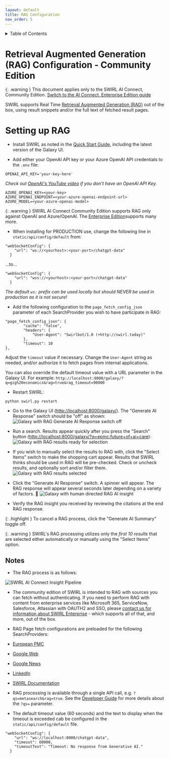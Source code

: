 ```yaml
---
layout: default
title: RAG Configuration
nav_order: 5
---
```

<details markdown="block">
  <summary>
    Table of Contents
  </summary>
  {: .text-delta }
- TOC
{:toc}
</details>

# Retrieval Augmented Generation (RAG) Configuration - Community Edition

{: .warning }
This document applies only to the SWIRL AI Connect, Community Edition. [Switch to the AI Connect, Enterprise Edition guide](AI-Connect.html)

SWIRL supports Real Time [Retrieval Augmented Generation (RAG)](index.html#what-is-retrieval-augmented-generation-rag-does-swirl-support-it) out of the box, using result snippets and/or the full text of fetched result pages. 

# Setting up RAG

* Install SWIRL as noted in the [Quick Start Guide](Quick-Start.html#local-installation), including the latest version of the Galaxy UI.

* Add either your OpenAI API key or your Azure OpenAI API credentials to the `.env` file:

```
OPENAI_API_KEY='your-key-here'
```
*Check out [OpenAI's YouTube video](https://youtu.be/nafDyRsVnXU?si=YpvyaRvhX65vtBrb) if you don't have an OpenAI API Key.*

```
AZURE_OPENAI_KEY=<your-key>
AZURE_OPENAI_ENDPOINT=<your-azure-openai-endpoint-url>
AZURE_MODEL=<your-azure-openai-model>
```

{: .warning }
SWIRL AI Connect Community Edition supports RAG only against OpenAI and Azure/OpenAI. The [Enterprise Edition](AI-Connect.html#connecting-to-generative-ai-gai-and-large-language-models-llms)supports many more. 

* When installing for PRODUCTION use, change the following line in `static/api/config/default` from:

```
"webSocketConfig": {
    "url": "ws://<yourhost>:<your-port>/chatgpt-data"
  }
``` 

...to...

```
"webSocketConfig": {
    "url": "wss://<yourhost>:<your-port>/chatgpt-data"
  }
```

*The default `ws:` prefix can be used locally but should NEVER be used in production as it is not secure!*

* Add the following configuration to the `page_fetch_config_json` parameter of each SearchProvider you wish to have participate in RAG:

```
"page_fetch_config_json": {
        "cache": "false",
        "headers": {
            "User-Agent": "Swirlbot/1.0 (+http://swirl.today)"
        },
        "timeout": 10
}, 
```

Adjust the `timeout` value if necessary. Change the `User-Agent` string as needed, and/or authorize it to fetch pages from internal applications.

You can also override the default timeout value with a URL parameter in the Galaxy UI. For example: `http://localhost:8000/galaxy/?q=gig%20economics&rag=true&rag_timeout=90000`

* Restart SWIRL:

```
python swirl.py restart
```

* Go to the Galaxy UI ([http://localhost:8000/galaxy/](http://localhost:8000/galaxy/)). The "Generate AI Response" switch should be "off" as shown:
![Galaxy with RAG Generate AI Response switch off](images/swirl_rag_switch_off.png)

* Run a search. Results appear quickly after you press the "Search" button ([http://localhost:8000/galaxy/?q=epmc:future+of+ai+care](http://localhost:8000/galaxy/?q=epmc:future+of+ai+care)):
![Galaxy with RAG results ready for selection](images/swirl_rag_pulmonary_1.png)

* If you wish to manually select the results to RAG with, click the "Select Items" switch to make the shopping cart appear. Results that SWIRL thinks should be used in RAG will be pre-checked. Check or uncheck results, and optionally sort and/or filter them.
![Galaxy with RAG results selected](images/swirl_rag_pulmonary_2.png)

* Click the "Generate AI Response" switch. A spinner will appear. The RAG response will appear several seconds later depending on a variety of factors. :slightly_smiling_face:
![Galaxy with human directed RAG AI insight](images/swirl_rag_pulmonary_3.png)

* Verify the RAG insight you received by reviewing the citations at the end RAG response. 

{: .highlight }
To cancel a RAG process, click the "Generate AI Summary" toggle off.

{: .warning }
SWIRL's RAG processing utilizes only the *first 10 results* that are selected either automatically or manually using the "Select Items" option.

## Notes

* The RAG process is as follows:

![SWIRL AI Connect Insight Pipeline](images/swirl_rag_pipeline.png)

* The community edition of SWIRL is intended to RAG with sources you can fetch without authenticating. If you need to perform RAG with content from enterprise services like Microsoft 365, ServiceNow, Salesforce, Atlassian with OAUTH2 and SSO, please [contact us for information about SWIRL Enterprise](mailto:hello@swirl.today) - which supports all of that, and more, out of the box.

* RAG Page fetch configurations are preloaded for the following SearchProviders:

* [European PMC](https://github.com/swirlai/swirl-search/blob/main/SearchProviders/europe_pmc.json) 
* [Google Web](https://github.com/swirlai/swirl-search/blob/main/SearchProviders/google.json)
* [Google News](https://github.com/swirlai/swirl-search/blob/main/SearchProviders/google.json)
* [LinkedIn](https://github.com/swirlai/swirl-search/blob/main/SearchProviders/google.json)
* [SWIRL Documentation](https://github.com/swirlai/swirl-search/blob/main/SearchProviders/google.json)

* RAG processing is available through a single API call, e.g. `?qs=metasearch&rag=true`.  See the [Developer Guide](https://docs.swirl.today/Developer-Guide.html#get-synchronous-results-with-the-qs-url-parameter) for more details about the `?qs=` parameter.

* The default timeout value (60 seconds) and the text to display when the timeout is exceeded cab be configured in the `static/api/config/default` file.

```
"webSocketConfig": {
    "url": "ws://localhost:8000/chatgpt-data",
    "timeout": 60000,
    "timeoutText": "Timeout: No response from Generative AI."
  }
```
